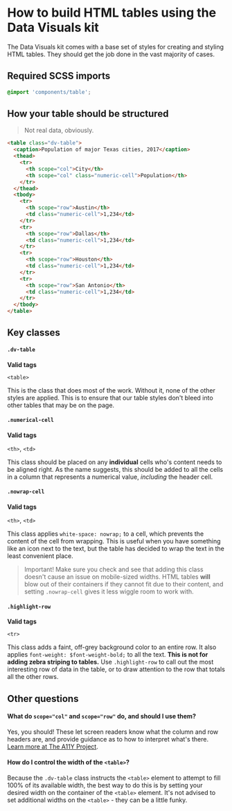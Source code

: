 # How to build HTML tables using the Data Visuals kit

The Data Visuals kit comes with a base set of styles for creating and styling HTML tables. They should get the job done in the vast majority of cases.

## Required SCSS imports

```scss
@import 'components/table';
```

## How your table should be structured

> Not real data, obviously.

```html
<table class="dv-table">
  <caption>Population of major Texas cities, 2017</caption>
  <thead>
    <tr>
      <th scope="col">City</th>
      <th scope="col" class="numeric-cell">Population</th>
    </tr>
  </thead>
  <tbody>
    <tr>
      <th scope="row">Austin</th>
      <td class="numeric-cell">1,234</td>
    </tr>
    <tr>
      <th scope="row">Dallas</th>
      <td class="numeric-cell">1,234</td>
    </tr>
    <tr>
      <th scope="row">Houston</th>
      <td class="numeric-cell">1,234</td>
    </tr>
    <tr>
      <th scope="row">San Antonio</th>
      <td class="numeric-cell">1,234</td>
    </tr>
  </tbody>
</table>
```

## Key classes

#### `.dv-table`

**Valid tags**

`<table>`

This is the class that does most of the work. Without it, none of the other styles are applied. This is to ensure that our table styles don't bleed into other tables that may be on the page.

#### `.numerical-cell`

**Valid tags**

`<th>`, `<td>`

This class should be placed on any **individual** cells who's content needs to be aligned right. As the name suggests, this should be added to all the cells in a column that represents a numerical value, *including* the header cell.

#### `.nowrap-cell`

**Valid tags**

`<th>`, `<td>`

This class applies `white-space: nowrap;` to a cell, which prevents the content of the cell from wrapping. This is useful when you have something like an icon next to the text, but the table has decided to wrap the text in the least convenient place.

> Important! Make sure you check and see that adding this class doesn't cause an issue on mobile-sized widths. HTML tables **will** blow out of their containers if they cannot fit due to their content, and setting `.nowrap-cell` gives it less wiggle room to work with.

#### `.highlight-row`

**Valid tags**

`<tr>`

This class adds a faint, off-grey background color to an entire row. It also applies `font-weight: $font-weight-bold;` to all the text. **This is not for adding zebra striping to tables.** Use `.highlight-row` to call out the most interesting row of data in the table, or to draw attention to the row that totals all the other rows.

## Other questions

#### What do `scope="col"` and `scope="row"` do, and should I use them?

Yes, you should! These let screen readers know what the column and row headers are, and provide guidance as to how to interpret what's there. [Learn more at The A11Y Project](http://a11yproject.com/posts/accessible-data-tables/).

#### How do I control the width of the `<table>`?

Because the `.dv-table` class instructs the `<table>` element to attempt to fill 100% of its available width, the best way to do this is by setting your desired width on the container of the `<table>` element. It's not advised to set additional widths on the `<table>` - they can be a little funky.
